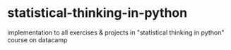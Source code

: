 # statistical-thinking-in-python
implementation to  all exercises & projects in "statistical thinking in python" course on datacamp
